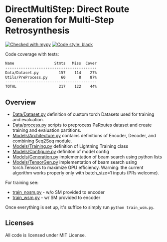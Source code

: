 # DirectMultiStep: Direct Route Generation for Multi-Step Retrosynthesis

[![Checked with mypy](https://www.mypy-lang.org/static/mypy_badge.svg)](https://mypy-lang.org/)
[![Code style: black](https://img.shields.io/badge/code%20style-black-000000.svg)](https://github.com/psf/black)

Code coverage with tests:

```bash
Name                  Stmts   Miss  Cover
-----------------------------------------
Data/Dataset.py         157    114    27%
Utils/PreProcess.py      60      8    87%
-----------------------------------------
TOTAL                   217    122    44%
```

## Overview

- [Data/Dataset.py](/Data/Dataset.py) definition of custom torch Datasets used for training and evaluation.
- [Data/process.py](/Data/process.py) scripts to preprocess PaRoutes dataset and create training and evaluation partitions.
- [Models/Architecture.py](/Models/Architecture.py) contains definitions of Encoder, Decoder, and combining Seq2Seq module.
- [Models/Training.py](/Models/Training.py) definition of Lightning Training class
- [Models/Configure.py](/Models/Configure.py) definiton of model config
- [Models/Generation.py](/Models/Generation.py) implementation of beam search using python lists
- [Models/TensorGen.py](/Models/TensorGen.py) implementation of beam search using torch.Tensors to maximize GPU efficiency. Warning: the current algorithm works properly only with batch_size=1 inputs (PRs welcome).

For training see:

- [train_nosm.py](/train_nosm.py) - w/o SM provided to encoder
- [train_wsm.py](/train_wsm.py) - w/ SM provided to encoder

Once everything is set up, it's suffice to simply run `python train_wsm.py`.

## Licenses

All code is licensed under MIT License.
